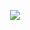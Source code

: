 <p align="center">
  <a href="https://skillicons.dev">
    <img src="https://skillicons.dev/icons?i=aws,gcp,azure,angular,git,kubernetes,docker,cloudflare,grafana,graphql,powershell,rabbitmq&perline=3" />
  </a>
</p>
<!--
**sebboe/sebboe** is a ✨ _special_ ✨ repository because its `README.md` (this file) appears on your GitHub profile.

Here are some ideas to get you started:

- 🔭 I’m currently working on ...
- 🌱 I’m currently learning ...
- 👯 I’m looking to collaborate on ...
- 🤔 I’m looking for help with ...
- 💬 Ask me about ...
- 📫 How to reach me: ...
- 😄 Pronouns: ...
- ⚡ Fun fact: ...
-->
